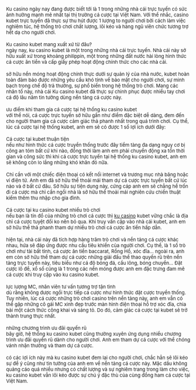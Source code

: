 <div><span style="font-size:13px">Ku casino ngày nay đang được biết tới là 1 trong những nhà cái trực tuyến có sức ảnh hưởng mạnh mẽ nhất tại thị trường cá cược tại Việt Nam. Với thể nhắc, casino kubet trực tuyến đã thực sự thu hút được 1 lượng to người chơi bởi cách làm việc nghiêm túc, hệ thống trò chơi chất lượng, lôi kéo và hàng ngũ viên chức tương trợ hết dạ cho người chơi.</span></div>

<div>&nbsp;</div>

<div><span style="font-size:13px">Ku casino kubet mang xuất xứ từ đâu?</span></div>

<div><span style="font-size:13px">ngày nay, ku casino kubet là một trong những nhà cái trực tuyến. Nhà cái này sở hữu xuất xứ trong khoảng philippin, một trong những đất nước hài lòng hình thức cá cược ăn tiền và cấp giấy phép hoạt động chính thức cho các nhà cái.</span></div>

<div>&nbsp;</div>

<div><span style="font-size:13px">sở hữu nền móng hoạt động chính thực dưới sự quản lý của nhà nước, kubet hoàn toàn đảm bảo được những yêu cầu khó tính về bảo mật cho người chơi, sự minh bạch trong chế độ trả thưởng, sự phổ biến trong hệ thống trò chơi. Mang các nhân tố này, nhà cái Ku casino kubet đã thực sự chinh phục được nhiều tay chơi cá độ lâu năm tin tưởng dùng nền tảng cá cược này.</span></div>

<div>&nbsp;</div>

<div><span style="font-size:13px">ưu điểm khi tham gia cá cược tại hệ thống ku casino kubet</span></div>

<div><span style="font-size:13px">với thể nói, cá cược trực tuyến sở hữu gần như điểm đặc biệt dễ dàng, đem đến cho người tham gia cá cược cảm giác thả phanh nhất trong quá trình chơi. Cụ thể, lúc cá cược tại hệ thống kubet, anh em sẽ có được 1 số lợi ích dưới đây:</span></div>

<div>&nbsp;</div>

<div><span style="font-size:13px">Cá cược tại kubet thuận tiện</span></div>

<div><span style="font-size:13px">nếu như hình thức cá cược truyền thống trước đây tiềm tàng đa dạng nguy cơ bị công an tóm bất cứ khi nào, đồng thời làm anh em phải chuyển động xa tốn thời gian và công sức thì khi cá cược trực tuyến tại hệ thống ku casino kubet, anh em sẽ không còn lo lắng những khó khăn đó nữa.</span></div>

<div>&nbsp;</div>

<div><span style="font-size:13px">Chỉ cần với một chiếc điện thoại có kết nối internet và trương mục nhà băng hoặc ví điện tử. Anh em đã sở hữu thể thoải mái tham dự cá cược trực tuyến bất cứ lúc nào và ở bất cứ đâu. Sở hữu sự tiện dụng này, cứng cáp anh em sẽ chẳng hề trốn đi cá cược mà chỉ cần ngồi nhà là sở hữu thể thoải mái nghiên cứu chiến thuật kiếm thêm thu nhập cho gia đình.</span></div>

<div>&nbsp;</div>

<div><span style="font-size:13px">Cá cược tại ku casino kubet nhiều trò chơi</span></div>

<div><span style="font-size:13px">nếu bạn là tín đồ của những trò chơi cá cược thì <a href="https://kucasino.pro/">ku casino</a> kubet vững chắc là địa chỉ cá cược tuyệt đối ko nên bỏ qua. Khi truy vấn cập vào nhà cái kubet, anh em sở hữu thể thả phanh tham dự nhiều trò chơi cá cược ăn tiền hấp dẫn.</span></div>

<div>&nbsp;</div>

<div><span style="font-size:13px">hiện tại, nhà cái này đã tích hợp hàng trăm trò chơi và nền tảng cá cược khác nhau, hứa sẽ đáp ứng được nhu cầu tiêu khiển của người chơi. Cụ thể, là 1 số trò chơi như tài bất tỉnh, cá cược ăn tiền baccarat, Rồng Hổ, xóc đĩa&hellip; ngoài ra, anh em còn sở hữu thể tham dự cá cược những giải đấu thể thao quyến rũ trên nền tảng trực tuyến này, tiêu biểu như cá độ bóng đá, cầu lông, bóng chuyền&hellip; Đặt cược lô đề, xổ số cũng là 1 trong các nền móng được anh em đặc trưng đam mê cá cược khi truy cập vào ku casino kubet.</span></div>

<div>&nbsp;</div>

<div><span style="font-size:13px">lực lượng MC, nhân viên tư vấn tương trợ tận tình</span></div>

<div><span style="font-size:13px">dù rằng không được ngồi trực tiếp cá cược như hình thức đặt cược truyền thống. Tuy nhiên, lúc cá cược những trò chơi casino trên nền tảng này, anh em vẫn có thể gặp những cô gái MC xinh đẹp trước màn hình điện thoại hỗ trợ xóc đĩa, chia bài một cách thức công khai và sáng tỏ. Do đó, cảm giác cá cược tại kubet sẽ trở thành trung thực nhất.</span></div>

<div>&nbsp;</div>

<div><span style="font-size:13px">những chương trình ưu đãi quyến rũ</span></div>

<div><span style="font-size:13px">bây giờ, hệ thống ku casino kubet cũng thường xuyên ứng dụng nhiều chương trình ưu đãi quyến rũ dành cho người chơi. Anh em tham dự cá cược với thể chóng vánh nhận thưởng và tham dự cá cược.</span></div>

<div>&nbsp;</div>

<div><span style="font-size:13px">có các lợi ích này mà ku casino kubet đem lại cho người chơi, chắc hẳn sẽ lôi kéo sự để ý cũng như tin tưởng của anh em về nền tảng cá cược này. Mặc dầu không quảng cáo quá nhiều nhưng có chất lượng và sự nghiêm trang trong làm cho việc, ku casino kubet vẫn lôi kéo được sự chú ý đặc thù của cùng đồng ham cá cược tại Việt Nam.</span></div>

